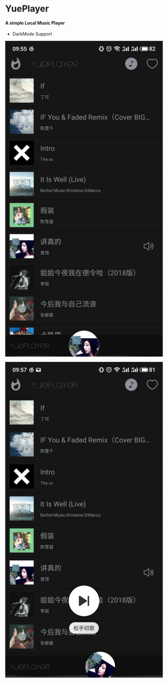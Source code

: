 # YuePlayer
#### A simple Local Music Player

+ DarkMode Support


![](https://github.com/breewf/YuePlayer/blob/master/Screenshots/screenshort11.jpg)

![](https://github.com/breewf/YuePlayer/blob/master/Screenshots/screenshort12.jpg)
